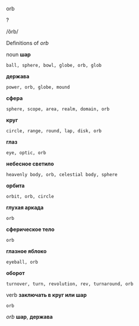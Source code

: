 orb

?

/ôrb/

Definitions of _orb_

noun
**шар**

    ball, sphere, bowl, globe, orb, glob
**держава**

    power, orb, globe, mound
**сфера**

    sphere, scope, area, realm, domain, orb
**круг**

    circle, range, round, lap, disk, orb
**глаз**

    eye, optic, orb
**небесное светило**

    heavenly body, orb, celestial body, sphere
**орбита**

    orbit, orb, circle
**глухая аркада**

    orb
**сферическое тело**

    orb
**глазное яблоко**

    eyeball, orb
**оборот**

    turnover, turn, revolution, rev, turnaround, orb

verb
**заключать в круг или шар**

    orb

_orb_
**шар**, **держава**